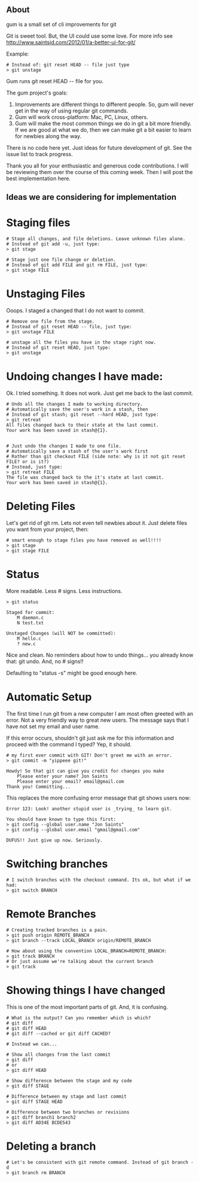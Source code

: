 About
----------

gum is a small set of cli improvements for git

Git is sweet tool. But, the UI could use some love. For more info see
http://www.saintsjd.com/2012/01/a-better-ui-for-git/ ‎

Example:

    # Instead of: git reset HEAD -- file just type
    > git unstage

Gum runs git reset HEAD -- file for you.

The gum project's goals:

1.  Improvements are different things to different people. So, gum will never get in the way of using regular git commands.
1.  Gum will work cross-platform: Mac, PC, Linux, others.
1.  Gum will make the most common things we do in git a bit more friendly. If we are good at what we do, then we can make git a bit easier to learn for newbies along the way. 

There is no code here yet. Just ideas for future development of git. See the issue list to track progress.

Thank you all for your enthusiastic and generous code contributions. I will be reviewing them over the course of this coming week. Then I will post the best implementation here.


Ideas we are considering for implementation
--------

Staging files
========

    # Stage all changes, and file deletions. Leave unknown files alone.
    # Instead of git add -u, just type:
    > git stage

    # Stage just one file change or deletion.
    # Instead of git add FILE and git rm FILE, just type:
    > git stage FILE

Unstaging Files
========

Ooops. I staged a changed that I do not want to commit.

    # Remove one file from the stage.
    # Instead of git reset HEAD -- file, just type:
    > git unstage FILE

    # unstage all the files you have in the stage right now.
    # Instead of git reset HEAD, just type:
    > git unstage

Undoing changes I have made:
========

Ok. I tried something. It does not work. Just get me back to the last commit.

    # Undo all the changes I made to working directory.
    # Automatically save the user's work in a stash, then
    # Instead of git stash; git reset --hard HEAD, just type:
    > git retreat
    All files changed back to their state at the last commit. 
    Your work has been saved in stash@{1}. 
    

    # Just undo the changes I made to one file.
    # Automatically save a stash of the user's work first
    # Rather than git checkout FILE (side note: why is it not git reset FILE? or is it?)
    # Instead, just type:
    > git retreat FILE
    The file was changed back to the it's state at last commit. 
    Your work has been saved in stash@{1}. 

Deleting Files
========

Let's get rid of git rm. Lets not even tell newbies about it. Just delete files you want from your project, then:

    # smart enough to stage files you have removed as well!!!!
    > git stage
    > git stage FILE

Status
========

More readable. Less # signs. Less instructions.

    > git status

    Staged for commit:
        M daemon.c
        N test.txt

    Unstaged Changes (will NOT be committed):
        M hello.c
        ? new.c

Nice and clean. No reminders about how to undo things... you already know that: git undo. And, no # signs!!

Defaulting to "status -s" might be good enough here. 

Automatic Setup
========

The first time I run git from a new computer I am most often greeted with an error. Not a very friendly way to great new users. The message says that I have not set my email and user name.

If this error occurs, shouldn't git just ask me for this information and proceed with the command I typed? Yep, it should.

    # my first ever commit with GIT! Don't greet me with an error.
    > git commit -m "yippeee git!"

    Howdy! So that git can give you credit for changes you make
        Please enter your name? Jon Saints
        Please enter your email? email@gmail.com
    Thank you! Committing...

This replaces the more confusing error message that git shows users now:

    Error 123: Look! another stupid user is _trying_ to learn git. 

    You should have known to type this first:
    > git config --global user.name "Jon Saints"
    > git config --global user.email "gmail@gmail.com"

    DUFUS!! Just give up now. Seriously.

Switching branches
========

    # I switch branches with the checkout command. Its ok, but what if we had:
    > git switch BRANCH

Remote Branches
========
    # Creating tracked branches is a pain.
    > git push origin REMOTE_BRANCH
    > git branch --track LOCAL_BRANCH origin/REMOTE_BRANCH

    # How about using the convention LOCAL_BRANCH=REMOTE_BRANCH:
    > git track BRANCH
    # Or just assume we're talking about the current branch
    > git track

Showing things I have changed
========

This is one of the most important parts of git. And, it is confusing.

    # What is the output? Can you remember which is which?
    # git diff
    # git diff HEAD
    # git diff --cached or git diff CACHED?

    # Instead we can... 

    # Show all changes from the last commit
    > git diff
    # or
    > git diff HEAD

    # Show difference between the stage and my code
    > git diff STAGE

    # Difference between my stage and last commit
    > git diff STAGE HEAD

    # Difference between two branches or revisions
    > git diff branch1 branch2
    > git diff AD34E BCDE543


Deleting a branch
========

    # Let's be consistent with git remote command. Instead of git branch -d
    > git branch rm BRANCH

